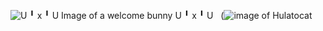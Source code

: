 
![U ╹ x ╹ U Image of a welcome bunny U ╹ x ╹ U](https://user-images.githubusercontent.com/85467768/122649073-1ead3000-d0fa-11eb-86e7-22f44bfa89d0.png)
<img/>
<img> 
(![image of Hulatocat](https://user-images.githubusercontent.com/85467768/122649183-b90d7380-d0fa-11eb-967f-b7af617f6e91.png)
<img/>

